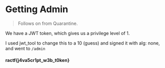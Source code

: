 #  Getting Admin

>Follows on from Quarantine. 

We have a JWT token, which gives us a privilege level of 1. 

I used jwt_tool to change this to a 10 (guess) and signed it with alg: none, and went to `/admin`

#### ractf{j4va5cr1pt_w3b_t0ken}
